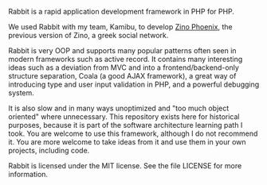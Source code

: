 Rabbit is a rapid application development framework in PHP for PHP.

We used Rabbit with my team, Kamibu, to develop
[Zino Phoenix](https://github.com/dionyziz/zino/tree/master/phoenix), the previous version
of Zino, a greek social network.

Rabbit is very OOP and supports many popular patterns often seen in modern frameworks such
as active record. It contains many interesting ideas such as a deviation from MVC and into
a frontend/backend-only structure separation, Coala (a good AJAX framework), a great way of
introducing type and user input validation in PHP, and a powerful debugging system.

It is also slow and in many ways unoptimized and "too much object oriented" where
unnecessary. This repository exists here for historical purposes, because it is part of 
the software architecture learning path I took. You are welcome to use this framework,
although I do not recommend it. You are more welcome to take ideas from it and use them
in your own projects, including code.

Rabbit is licensed under the MIT license. See the file LICENSE for more information.
